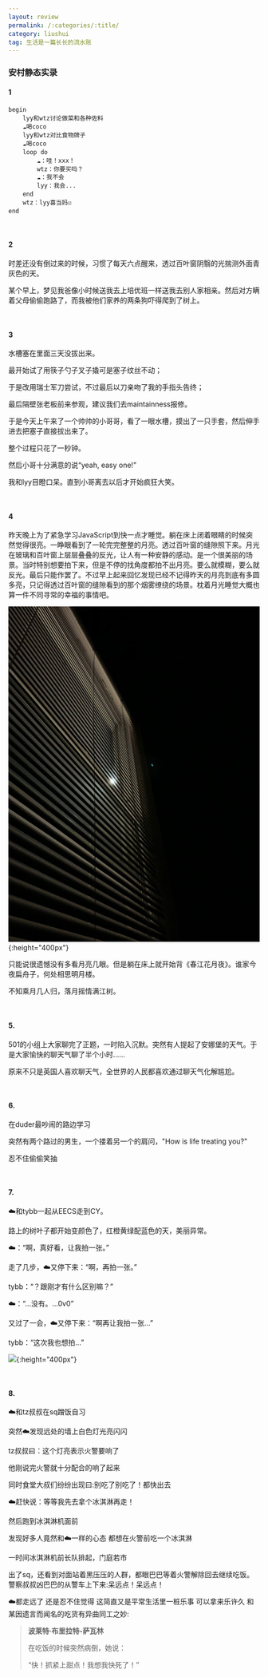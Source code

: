 ```yaml
---
layout: review
permalink: /:categories/:title/
category: liushui
tag: 生活是一篇长长的流水账
---
```


### 安村静态实录

#### 1

```markdown
begin
	lyy和wtz讨论做菜和各种佐料
	☁️喝coco
	lyy和wtz对比食物牌子
	☁️喝coco
	loop do
		☁️：哇！xxx！
		wtz：你要买吗？
		☁️：我不会
		lyy：我会...
	end
	wtz：lyy喜当妈☑️
end
```

<br/>

#### 2

时差还没有倒过来的时候，习惯了每天六点醒来，透过百叶窗阴翳的光揣测外面青灰色的天。

某个早上，梦见我爸像小时候送我去上培优班一样送我去别人家相亲。然后对方瞒着父母偷偷跑路了，而我被他们家养的两条狗吓得爬到了树上。

<br/>

#### 3

水槽塞在里面三天没拔出来。

最开始试了用筷子勺子叉子撬可是塞子纹丝不动；

于是改用瑞士军刀尝试，不过最后以刀亲吻了我的手指头告终；

最后隔壁张老板前来参观，建议我们去maintainness报修。

于是今天上午来了一个帅帅的小哥哥，看了一眼水槽，摸出了一只手套，然后伸手进去把塞子直接拔出来了。

整个过程只花了一秒钟。

然后小哥十分满意的说“yeah, easy one!”

我和lyy目瞪口呆。直到小哥离去以后才开始疯狂大笑。

<br/>

#### 4

昨天晚上为了紧急学习JavaScript到快一点才睡觉。躺在床上闭着眼睛的时候突然觉得很亮。一睁眼看到了一轮完完整整的月亮。透过百叶窗的缝隙照下来。月光在玻璃和百叶窗上层层叠叠的反光，让人有一种安静的感动。是一个很美丽的场景。当时特别想要拍下来，但是不停的找角度都拍不出月亮。要么就模糊，要么就反光。最后只能作罢了。不过早上起来回忆发现已经不记得昨天的月亮到底有多圆多亮，只记得透过百叶窗的缝隙看到的那个烟雾缭绕的场景。枕着月光睡觉大概也算一件不同寻常的幸福的事情吧。

![](/assets/915.jpg){:height="400px"}

只能说很遗憾没有多看月亮几眼。但是躺在床上就开始背《春江花月夜》。谁家今夜扁舟子，何处相思明月楼。

不知乘月几人归，落月摇情满江树。

<br/>

#### 5. 

501的小组上大家聊完了正题，一时陷入沉默。突然有人提起了安娜堡的天气。于是大家愉快的聊天气聊了半个小时……

原来不只是英国人喜欢聊天气，全世界的人民都喜欢通过聊天气化解尴尬。

<br/>

#### 6. 

在duder最吵闹的路边学习

突然有两个路过的男生，一个搂着另一个的肩问，"How is life treating you?"

忍不住偷偷笑抽

<br/>

#### 7. 

☁️和tybb一起从EECS走到CY。

路上的树叶子都开始变颜色了，红橙黄绿配蓝色的天，美丽异常。

☁️：“啊，真好看，让我拍一张。”

走了几步，☁️又停下来：“啊，再拍一张。”

tybb：“？跟刚才有什么区别嘛？”

☁️：“…没有。…0v0”

又过了一会，☁️又停下来：“啊再让我拍一张…”

tybb：“这次我也想拍…”

![](/assets/fall1.jpg){:height="400px"}

<br/>

#### 8.

☁️和tz叔叔在sq蹭饭自习

突然☁️发现远处的墙上白色灯光亮闪闪

tz叔叔曰：这个灯亮表示火警要响了

他刚说完火警就十分配合的响了起来

同时食堂大叔们纷纷出现曰:别吃了别吃了！都快出去

☁️赶快说：等等我先去拿个冰淇淋再走！

然后跑到冰淇淋机面前 

发现好多人竟然和☁️一样的心态 都想在火警前吃一个冰淇淋

一时间冰淇淋机前长队排起，门庭若市

出了sq，还看到对面站着黑压压的人群，都眼巴巴等着火警解除回去继续吃饭。警察叔叔凶巴巴的从警车上下来:呆远点！呆远点！

☁️都走远了 还是忍不住觉得 这简直又是平常生活里一桩乐事 可以拿来乐许久 和某因遗言而闻名的吃货有异曲同工之妙:

> **波莱特·布里拉特-萨瓦林**
>
> 在吃饭的时候突然病倒，她说：
>
> “快！抓紧上甜点！我想我快死了！”














